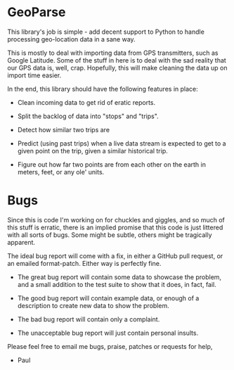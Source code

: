 GeoParse
=========

This library's job is simple - add decent support to Python to handle processing
geo-location data in a sane way.

This is mostly to deal with importing data from GPS transmitters, such as
Google Latitude. Some of the stuff in here is to deal with the sad reality
that our GPS data is, well, crap. Hopefully, this will make cleaning the data
up on import time easier.

In the end, this library should have the following features in place:


  * Clean incoming data to get rid of eratic reports.

  * Split the backlog of data into "stops" and "trips".

  * Detect how similar two trips are

  * Predict (using past trips) when a live data stream is expected to get to
    a given point on the trip, given a similar historical trip.

  * Figure out how far two points are from each other on the earth in meters,
    feet, or any ole' units.

Bugs
====

Since this is code I'm working on for chuckles and giggles, and so much of
this stuff is erratic, there is an implied promise that this code is just
littered with all sorts of bugs. Some might be subtle, others might be
tragically apparent.

The ideal bug report will come with a fix, in either a GitHub pull request,
or an emailed format-patch. Either way is perfectly fine.

  * The great bug report will contain some data to showcase the problem, and
    a small addition to the test suite to show that it does, in fact, fail.

  * The good bug report will contain example data, or enough of a description
    to create new data to show the problem.

  * The bad bug report will contain only a complaint.

  * The unacceptable bug report will just contain personal insults.

Please feel free to email me bugs, praise, patches or requests for help,
 - Paul
